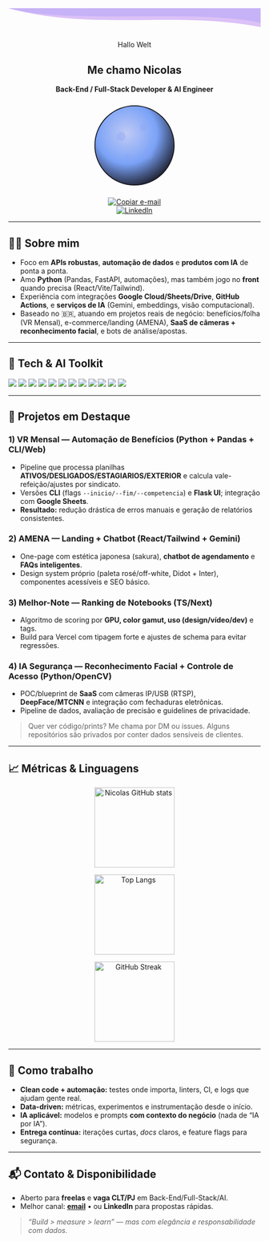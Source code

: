 <!-- HERO / Wave header (Tokyonight) -->
<div align="center">
  <svg width="100%" height="120" viewBox="0 0 1200 120" preserveAspectRatio="none">
    <path d="M0,0 C300,80 900,0 1200,70 L1200,0 L0,0 Z" fill="#7aa2f7" opacity="0.35"></path>
    <path d="M0,0 C400,110 800,10 1200,90 L1200,0 L0,0 Z" fill="#bf91f3" opacity="0.55"></path>
  </svg>
</div>

<div align="center">
  
  Hallo Welt 
  <h2>Me chamo Nicolas</h2>
  <p><strong>Back-End / Full-Stack Developer & AI Engineer</strong></p>
  
 
  <svg width="180" height="180" viewBox="0 0 200 200" role="img" aria-label="Lua">
    <defs>
      <radialGradient id="g" cx="40%" cy="35%" r="70%">
        <stop offset="0%"  stop-color="#c0caf5"/>
        <stop offset="55%" stop-color="#7aa2f7"/>
        <stop offset="100%" stop-color="#1a1b27"/>
      </radialGradient>
    </defs>
    <circle cx="100" cy="100" r="88" fill="url(#g)" stroke="#16161e" stroke-width="2"/>
    <!-- craterzinhas simples -->
    <circle cx="70"  cy="80"  r="10" fill="#8aa3f7" opacity=".35"/>
    <circle cx="120" cy="60"  r="8"  fill="#8aa3f7" opacity=".35"/>
    <circle cx="130" cy="120" r="12" fill="#8aa3f7" opacity=".28"/>
    <circle cx="85"  cy="125" r="7"  fill="#8aa3f7" opacity=".28"/>
  </svg>

  <p>
    <div align="center">

<div align="center">
  <a href="https://Nicolas-AS07.github.io/copy-email/">
    <img alt="Copiar e-mail" src="https://img.shields.io/badge/COPIAR%20E--MAIL-nicosilva071106%40gmail.com-7aa2f7?style=for-the-badge&labelColor=1a1b27&logo=gmail&logoColor=white" />
  </a>
</div>



  <!-- LinkedIn (se quiser ao lado) -->
  <a href="https://www.linkedin.com/in/nicolas-alves-da-silva/">
    <img alt="LinkedIn" src="https://img.shields.io/badge/LinkedIn-nicolas--alves--da--silva-7aa2f7?style=for-the-badge&logo=linkedin&logoColor=white&labelColor=1a1b27" />
  </a>
</div>


</div>

---

## 👨‍💻 Sobre mim
- Foco em **APIs robustas**, **automação de dados** e **produtos com IA** de ponta a ponta.  
- Amo **Python** (Pandas, FastAPI, automações), mas também jogo no **front** quando precisa (React/Vite/Tailwind).  
- Experiência com integrações **Google Cloud/Sheets/Drive**, **GitHub Actions**, e **serviços de IA** (Gemini, embeddings, visão computacional).  
- Baseado no 🇧🇷, atuando em projetos reais de negócio: benefícios/folha (VR Mensal), e-commerce/landing (AMENA), **SaaS de câmeras + reconhecimento facial**, e bots de análise/apostas.

---

## 🧰 Tech & AI Toolkit
<p>
  <img src="https://img.shields.io/badge/Python-1a1b27?style=for-the-badge&logo=python&logoColor=white&labelColor=1a1b27&color=7aa2f7"/>
  <img src="https://img.shields.io/badge/FastAPI-1a1b27?style=for-the-badge&logo=fastapi&logoColor=white&labelColor=1a1b27&color=7aa2f7"/>
  <img src="https://img.shields.io/badge/Pandas-1a1b27?style=for-the-badge&logo=pandas&logoColor=white&labelColor=1a1b27&color=7aa2f7"/>
  <img src="https://img.shields.io/badge/Node.js-1a1b27?style=for-the-badge&logo=node.js&logoColor=white&labelColor=1a1b27&color=7aa2f7"/>
  <img src="https://img.shields.io/badge/TypeScript-1a1b27?style=for-the-badge&logo=typescript&logoColor=white&labelColor=1a1b27&color=7aa2f7"/>
  <img src="https://img.shields.io/badge/React-1a1b27?style=for-the-badge&logo=react&logoColor=white&labelColor=1a1b27&color=7aa2f7"/>
  <img src="https://img.shields.io/badge/Tailwind-1a1b27?style=for-the-badge&logo=tailwindcss&logoColor=white&labelColor=1a1b27&color=7aa2f7"/>
  <img src="https://img.shields.io/badge/PostgreSQL-1a1b27?style=for-the-badge&logo=postgresql&logoColor=white&labelColor=1a1b27&color=7aa2f7"/>
  <img src="https://img.shields.io/badge/Docker-1a1b27?style=for-the-badge&logo=docker&logoColor=white&labelColor=1a1b27&color=7aa2f7"/>
  <img src="https://img.shields.io/badge/GCP-1a1b27?style=for-the-badge&logo=googlecloud&logoColor=white&labelColor=1a1b27&color=7aa2f7"/>
  <img src="https://img.shields.io/badge/Gemini%20API-1a1b27?style=for-the-badge&logo=google&logoColor=white&labelColor=1a1b27&color=7aa2f7"/>
  <img src="https://img.shields.io/badge/OpenCV-1a1b27?style=for-the-badge&logo=opencv&logoColor=white&labelColor=1a1b27&color=7aa2f7"/>
</p>

---

## 🚀 Projetos em Destaque

### 1) VR Mensal — Automação de Benefícios (Python + Pandas + CLI/Web)
- Pipeline que processa planilhas **ATIVOS/DESLIGADOS/ESTAGIARIOS/EXTERIOR** e calcula vale-refeição/ajustes por sindicato.  
- Versões **CLI** (flags `--inicio/--fim/--competencia`) e **Flask UI**; integração com **Google Sheets**.  
- **Resultado:** redução drástica de erros manuais e geração de relatórios consistentes.

### 2) AMENA — Landing + Chatbot (React/Tailwind + Gemini)
- One-page com estética japonesa (sakura), **chatbot de agendamento** e **FAQs inteligentes**.  
- Design system próprio (paleta rosé/off-white, Didot + Inter), componentes acessíveis e SEO básico.

### 3) Melhor-Note — Ranking de Notebooks (TS/Next)
- Algoritmo de scoring por **GPU, color gamut, uso (design/vídeo/dev)** e tags.  
- Build para Vercel com tipagem forte e ajustes de schema para evitar regressões.

### 4) IA Segurança — Reconhecimento Facial + Controle de Acesso (Python/OpenCV)
- POC/blueprint de **SaaS** com câmeras IP/USB (RTSP), **DeepFace/MTCNN** e integração com fechaduras eletrônicas.  
- Pipeline de dados, avaliação de precisão e guidelines de privacidade.

> Quer ver código/prints? Me chama por DM ou issues. Alguns repositórios são privados por conter dados sensíveis de clientes.

---

## 📈 Métricas & Linguagens

<div align="center">

  <!-- Stats -->
  <img
    src="https://github-readme-stats.vercel.app/api?username=Nicolas-AS07&show_icons=true&include_all_commits=true&count_private=true&hide=contribs&theme=tokyonight"
    alt="Nicolas GitHub stats" height="160" />

  <!-- Top languages -->
  <img
    src="https://github-readme-stats.vercel.app/api/top-langs/?username=Nicolas-AS07&layout=compact&langs_count=8&theme=tokyonight"
    alt="Top Langs" height="160" />
  
  <!-- Streak -->
  <img
    src="https://streak-stats.demolab.com?user=Nicolas-AS07&theme=tokyonight&hide_border=false"
    alt="GitHub Streak" height="160" />
</div>

---

## 🧪 Como trabalho
- **Clean code + automação:** testes onde importa, linters, CI, e logs que ajudam gente real.  
- **Data-driven:** métricas, experimentos e instrumentação desde o início.  
- **IA aplicável:** modelos e prompts **com contexto do negócio** (nada de “IA por IA”).  
- **Entrega contínua:** iterações curtas, *docs* claros, e feature flags para segurança.

---

## 📬 Contato & Disponibilidade
- Aberto para **freelas** e **vaga CLT/PJ** em Back-End/Full-Stack/AI.  
- Melhor canal: **[email](mailto:nicolas.dev.br@gmail.com)** • ou **LinkedIn** para propostas rápidas.

> _“Build > measure > learn” — mas com elegância e responsabilidade com dados._

